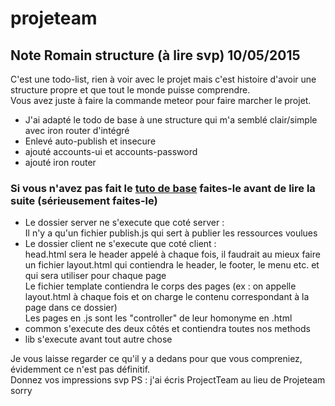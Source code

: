 # projeteam
## Note Romain structure (à lire svp) 10/05/2015

C'est une todo-list, rien à voir avec le projet mais c'est histoire d'avoir une structure propre et que tout le monde puisse comprendre.<br>
Vous avez juste à faire la commande meteor pour faire marcher le projet.<br>

* J'ai adapté le todo de base à une structure qui m'a semblé clair/simple avec iron router d'intégré
* Enlevé auto-publish et insecure
* ajouté accounts-ui et accounts-password
* ajouté iron router

### Si vous n'avez pas fait le [tuto de base](https://www.meteor.com/install) faites-le avant de lire la suite (sérieusement faites-le)

* Le dossier server ne s'execute que coté server :
<br> Il n'y a qu'un fichier publish.js qui sert à publier les ressources voulues<br>
* Le dossier client ne s'execute que coté client :
<br> head.html sera le header appelé à chaque fois, il faudrait au mieux faire un fichier layout.html qui contiendra le header, le footer, le menu etc. et qui sera utiliser pour chaque page
<br> Le fichier template contiendra le corps des pages (ex : on appelle layout.html à chaque fois et on charge le contenu correspondant à la page dans ce dossier)
<br> Les pages en .js sont les "controller" de leur homonyme en .html<br>
* common s'execute des deux côtés et contiendra toutes nos methods
* lib s'execute avant tout autre chose

Je vous laisse regarder ce qu'il y a dedans pour que vous compreniez, évidemment ce n'est pas définitif.<br>
Donnez vos impressions svp
PS : j'ai écris ProjectTeam au lieu de Projeteam sorry